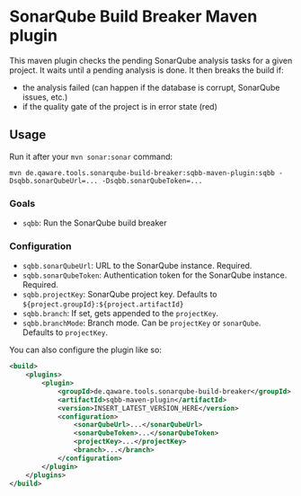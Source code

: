 # SonarQube Build Breaker Maven plugin

This maven plugin checks the pending SonarQube analysis tasks for a given project. It waits until a pending analysis is done. It
then breaks the build if:

* the analysis failed (can happen if the database is corrupt, SonarQube issues, etc.)
* if the quality gate of the project is in error state (red)

## Usage

Run it after your `mvn sonar:sonar` command:

```
mvn de.qaware.tools.sonarqube-build-breaker:sqbb-maven-plugin:sqbb -Dsqbb.sonarQubeUrl=... -Dsqbb.sonarQubeToken=...
```

### Goals

* `sqbb`: Run the SonarQube build breaker

### Configuration

* `sqbb.sonarQubeUrl`: URL to the SonarQube instance. Required.
* `sqbb.sonarQubeToken`: Authentication token for the SonarQube instance. Required.
* `sqbb.projectKey`: SonarQube project key. Defaults to `${project.groupId}:${project.artifactId}`
* `sqbb.branch`: If set, gets appended to the `projectKey`.
* `sqbb.branchMode`: Branch mode. Can be `projectKey` or `sonarQube`. Defaults to `projectKey`.

You can also configure the plugin like so:

```xml
<build>
    <plugins>
        <plugin>
            <groupId>de.qaware.tools.sonarqube-build-breaker</groupId>
            <artifactId>sqbb-maven-plugin</artifactId>
            <version>INSERT_LATEST_VERSION_HERE</version>
            <configuration>
                <sonarQubeUrl>...</sonarQubeUrl>
                <sonarQubeToken>...</sonarQubeToken>
                <projectKey>...</projectKey>
                <branch>...</branch>
            </configuration>
        </plugin>
    </plugins>
</build>
```